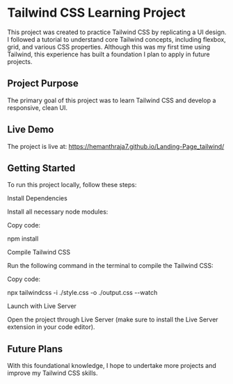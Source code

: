 # Tailwind CSS Learning Project
This project was created to practice Tailwind CSS by replicating a UI design. I followed a tutorial to understand core Tailwind concepts, including flexbox, grid, and various CSS properties. Although this was my first time using Tailwind, this experience has built a foundation I plan to apply in future projects.

## Project Purpose
The primary goal of this project was to learn Tailwind CSS and develop a responsive, clean UI.

## Live Demo
The project is live at: https://hemanthraja7.github.io/Landing-Page_tailwind/

## Getting Started
To run this project locally, follow these steps:

Install Dependencies

Install all necessary node modules:

Copy code:

npm install

Compile Tailwind CSS

Run the following command in the terminal to compile the Tailwind CSS:

Copy code:

npx tailwindcss -i ./style.css -o ./output.css --watch

Launch with Live Server

Open the project through Live Server (make sure to install the Live Server extension in your code editor).

## Future Plans

With this foundational knowledge, I hope to undertake more projects and improve my Tailwind CSS skills.
